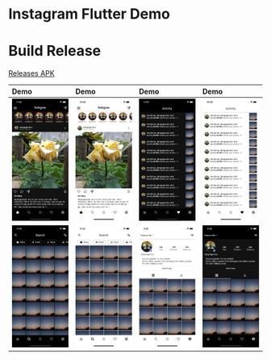 # Instagram Flutter Demo

# Build Release
[Releases APK](https://github.com/dangngocduc/instagram_flutter/releases)

|Demo | Demo | Demo | Demo |
|:----|:----|:----|:----|
|![](./demo/home_page_dark.png)|![](./demo/home_page_light.png)|![](./demo/activity_page_dark.png)|![](./demo/activity_page_light.png)|
|![](./demo/search_page_dark.png)|![](./demo/search_page_light.png)|![](./demo/account_page_light.png)|![](./demo/account_page_dark.png)|


